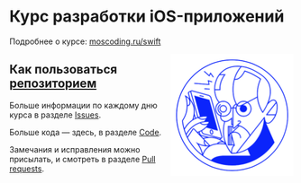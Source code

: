 # Курс разработки iOS-приложений

Подробнее о курсе: [moscoding.ru/swift](http://moscoding.ru/swift/)

<img style="float: right" src="hero@2x.png" width="218">

## Как пользоваться [репозиторием](https://ru.wikipedia.org/wiki/Репозиторий)

Больше информации по каждому дню курса в разделе [Issues](https://github.com/m4rr/MosCoding/issues).

Больше кода — здесь, в разделе [Code](https://github.com/m4rr/MosCoding).

Замечания и исправления можно присылать, и смотреть в разделе [Pull requests](https://github.com/m4rr/MosCoding/pulls).

